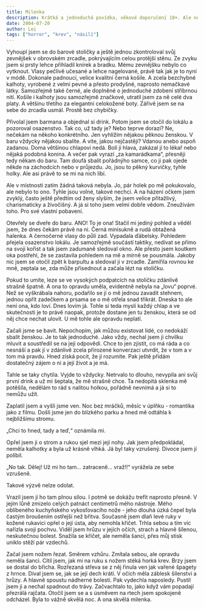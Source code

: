 ```yaml
---
title: Milenka
description: Krátká a jednoduchá povídka, věkové doporučení 18+. Ale nenechte se zmást názvem ;)
date: 2004-07-20
author: Lei
tags: ["horror", "krev", "násilí"]
---
```


Vyhoupl jsem se do barové stoličky a ještě jednou zkontroloval svůj zevnějšek v obrovském zrcadle, pokrývajícím celou protější stěnu. Ze zvyku jsem si prsty lehce přihladil knírek a bradku. Mému zevnějšku nebylo co vytknout. Vlasy pečlivě učesané a lehce nagelované, právě tak jak je to nyní v módě. Dokonale padnoucí, velice kvalitní černá košile. A zcela bezchybné kalhoty, vyrobené z velmi pevné a přesto prodyšné, naprosto nemačkavé látky. Samozřejmě také černé, ale doplněné o jednoduché zdobení stříbrnou nití. Košile i kalhoty jsou samozřejmě značkové, utratil jsem za ně celé dva platy. A většinu třetího za elegantní celokožené boty. Zářivě jsem se na sebe do zrcadla usmál. Prostě bez chybičky.

Přivolal jsem barmana a objednal si drink. Potom jsem se otočil do lokálu a pozoroval osazenstvo. Tak co, už tady je? Nebo teprve dorazí? Ne, nečekám na někoho konkrétního. Jen vyhlížím nějakou pěknou ženskou. V baru vždycky nějakou sbalíte. A víte, jakou nejčastěji? Vdanou anebo aspoň zadanou. Doma většinou chlapovi nedá. Bolí ji hlava, zakázal jí to lékař nebo nějaká podobná konina. A večer pak vyrazí „za kamarádkama“, přesněji tedy někam do baru. Tam doufá sbalit pořádnýho samce, co ji pak ojede někde na záchodcích nebo v průjezdu. Jo, jsou to pěkný kurvičky, tyhle holky. Ale asi právě to se mi na nich líbí.

Ale v místnosti zatím žádná taková nebyla. Jo, pár holek po mě pokukovalo, ale nebylo to ono. Tyhle jsou volné, takové nechci. A na házení očkem jsem zvyklý, často ještě předtím od ženy slyším, že jsem velice přitažlivý, charismaticky a živočišný. A já si toho jsem velmi dobře vědom. Zneužívám toho. Pro své vlastní pobavení.

Otevřely se dveře do baru. ANO! To je ona! Stačil mi jediný pohled a věděl jsem, že dnes čekám právě na ni. Černá minisukně a rudá obtažená halenka. A černočerné vlasy do půli zad. Vypadala ďábelsky. Pohledem přejela osazenstvo lokálu. Je samozřejmě součástí taktiky, nedívat se přímo na svoji kořist a tak jsem zadumaně sledoval okno. Ale přesto jsem koutkem oka postřehl, že se zastavila pohledem na mě a mírně se pousmála. Jakoby nic jsem se otočil zpět k barpultu a sledoval ji v zrcadle. Zamířila rovnou ke mně, zeptala se, zda může přisednout a začala lézt na stoličku.

Pokud to umíte, leze se ve vysokých podpatcích na stoličku zdánlivě strašně špatně. A ona to opravdu uměla, evidentně nebyla na „lovu“ poprvé. Než se vyškrábala nahoru, podařilo se jí o mě jednou zavadit stehnem, jednou opřít zadečkem a prsama se o mě otřela snad třikrát. Dneska to ale není ona, kdo loví. Dnes lovím já. Tohle si teda myslí každý chlap a ve skutečnosti je to právě naopak, protože dostane jen tu ženskou, která se od něj chce nechat ulovit. U mě tohle ale opravdu neplatí.

Začali jsme se bavit. Nepochopím, jak můžou existovat lidé, co nedokáží sbalit ženskou. Je to tak jednoduché. Jako vždy, nechal jsem ji chvilku mluvit a soustředil se na její odpovědi. Chce to jen zjistit, co má ráda a co nesnáší a pak jí v zdánlivě zcela přirozené konverzaci utvrdit, že v tom a v tom má pravdu. Hned získá pocit, že jí rozumíte. Pak ještě přidám dostatečný zájem o ni a její život a je má.

Tahle se taky chytila. Vyjde to vždycky. Netrvalo to dlouho, nevypila ani svůj první drink a už mi šeptala, že mě strašně chce. Ta nedopitá sklenka mě potěšila, nedělám to rád s nalitou holkou, pořádně nevnímá a já si to nemůžu užít.

Zaplatil jsem a vyšli jsme ven. Noc bez mráčků, měsíc v úplňku - romantika jako z filmu. Došli jsme jen do blízkého parku a hned mě odtáhla k nejbližšímu stromu.

„Chci to hned, tady a teď,“ oznámila mi.

Opřel jsem ji o strom a rukou sjel mezi její nohy. Jak jsem předpokládal, neměla kalhotky a byla už krásně vlhká. Já byl taky vzrušený. Divoce jsem jí políbil.

„No tak. Dělej! Už mi ho tam... zatraceně... vraž!!“ vyrážela ze sebe vzrušeně.

Takové výzvě nelze odolat.

Vrazil jsem jí ho tam plnou silou. I potmě se dokážu trefit naprosto přesně. V jejím lůně zmizelo celých patnáct centimetrů mého nástroje. Mého oblíbeného kuchyňského vykosťovacího nože - jeho dlouhá úzká čepel byla častým broušením ostřejší než břitva. Současně jsem dlaň levé ruky v kožené rukavici opřel o její ústa, aby nemohla křičet. Trhla sebou a tím víc nařízla svoji pochvu. Viděl jsem hrůzu v jejích očích, strach a hlavně šílenou, neskutečnou bolest. Snažila se křičet, ale neměla šanci, přes můj stisk uniklo stěží pár vzdechů.

Začal jsem nožem řezat. Směrem vzhůru. Zmítala sebou, ale opravdu neměla šanci. Cítil jsem, jak mi na ruku s nožem stéká horká krev. Brzy jsem se dostal do břicha. Rozřezaná střeva se z něj řinula ven jak vařené špagety z hrnce. Díval jsem se, jak se její dech krátí. V očích měla záblesk šílenství a hrůzy. A hlavně spoustu nádherné bolesti. Pak vydechla naposledy. Pustil jsem ji a nechal spadnout do trávy. Začvachtalo to, jako když vám popadají přezrálá rajčata. Otočil jsem se a s úsměvem na rtech jsem spokojeně odcházel. Byla to vážně skvělá noc. A ona skvělá milenka.
